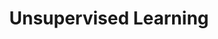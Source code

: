 ---
title: Unsupervised Learning
description: Unsupervised Learning is a Security, AI, and Meaning-focused company/newsletter/podcast that looks at how best to thrive in a post-AI world. It combines original ideas and analysis to bring not just the news—but why it matters, and how to respond.
url: https://danielmiessler.com/
image:
    # url: '/assets/images/cafe.png'
    # alt: 'Cafe'
tags: ['ai', 'news']
pubDate: 2023-11-12
draft: false
---